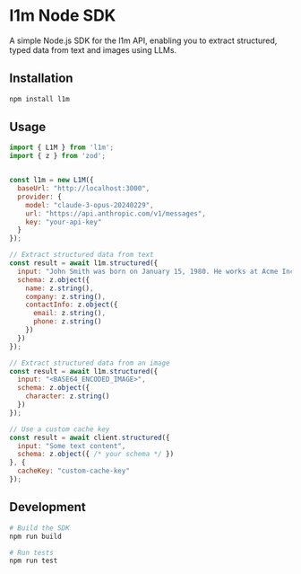 # l1m Node SDK

A simple Node.js SDK for the l1m API, enabling you to extract structured, typed data from text and images using LLMs.

## Installation

```bash
npm install l1m
```

## Usage

```javascript
import { L1M } from 'l1m';
import { z } from 'zod';


const l1m = new L1M({
  baseUrl: "http://localhost:3000",
  provider: {
    model: "claude-3-opus-20240229",
    url: "https://api.anthropic.com/v1/messages",
    key: "your-api-key"
  }
});

// Extract structured data from text
const result = await l1m.structured({
  input: "John Smith was born on January 15, 1980. He works at Acme Inc. as a Senior Engineer and can be reached at john.smith@example.com or by phone at (555) 123-4567.",
  schema: z.object({
    name: z.string(),
    company: z.string(),
    contactInfo: z.object({
      email: z.string(),
      phone: z.string()
    })
  })
});

// Extract structured data from an image
const result = await l1m.structured({
  input: "<BASE64_ENCODED_IMAGE>",
  schema: z.object({
    character: z.string()
  })
});

// Use a custom cache key
const result = await client.structured({
  input: "Some text content",
  schema: z.object({ /* your schema */ })
}, {
  cacheKey: "custom-cache-key"
});
```

## Development

```bash
# Build the SDK
npm run build

# Run tests
npm run test
```
